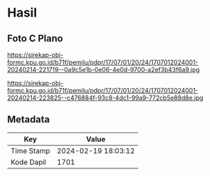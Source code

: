 # Hasil

## Foto C Plano

https://sirekap-obj-formc.kpu.go.id/b71f/pemilu/pdpr/17/07/01/20/24/1707012024001-20240214-221719--0a9c5e1b-0e06-4e0d-9700-a2ef3b43f6a9.jpg

https://sirekap-obj-formc.kpu.go.id/b71f/pemilu/pdpr/17/07/01/20/24/1707012024001-20240214-223825--c476884f-93c8-4dc1-99a9-772cb5e88d8e.jpg


## Metadata

| Key        | Value               |
| ---------- | ------------------- |
| Time Stamp | 2024-02-19 18:03:12 |
| Kode Dapil | 1701                |



